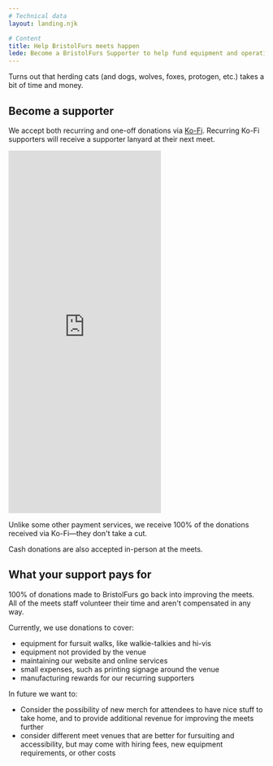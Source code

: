 ```yaml
---
# Technical data
layout: landing.njk

# Content
title: Help BristolFurs meets happen
lede: Become a BristolFurs Supporter to help fund equipment and operating costs.
---
```


Turns out that herding cats (and dogs, wolves, foxes, protogen, etc.) takes a bit of time and money.

## Become a supporter

We accept both recurring and one-off donations via [Ko-Fi](https://ko-fi.com/bristolfurs). Recurring Ko-Fi supporters will receive a supporter lanyard at their next meet.

<iframe class="bf-!-margin-block-end-s" src="https://ko-fi.com/bristolfurs/?hidefeed=true&widget=true&embed=true&preview=true" style="border:none" height="712" title="BristolFurs on Ko-Fi"></iframe>

Unlike some other payment services, we receive 100% of the donations received via Ko-Fi—they don't take a cut.

Cash donations are also accepted in-person at the meets.

## What your support pays for

100% of donations made to BristolFurs go back into improving the meets. All of the meets staff volunteer their time and aren't compensated in any way.

Currently, we use donations to cover:

- equipment for fursuit walks, like walkie-talkies and hi-vis
- equipment not provided by the venue
- maintaining our website and online services
- small expenses, such as printing signage around the venue
- manufacturing rewards for our recurring supporters

In future we want to:

- Consider the possibility of new merch for attendees to have nice stuff to take home, and to provide additional revenue for improving the meets further
- consider different meet venues that are better for fursuiting and accessibility, but may come with hiring fees, new equipment requirements, or other costs
